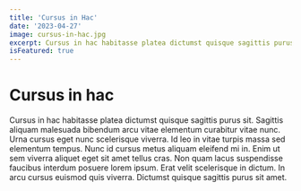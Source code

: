 ```yaml
---
title: 'Cursus in Hac'
date: '2023-04-27'
image: cursus-in-hac.jpg
excerpt: Cursus in hac habitasse platea dictumst quisque sagittis purus sit. Sagittis aliquam malesuada bibendum arcu vitae elementum curabitur vitae nunc.
isFeatured: true
---
```


# Cursus in hac

Cursus in hac habitasse platea dictumst quisque sagittis purus sit. Sagittis aliquam malesuada bibendum arcu vitae elementum curabitur vitae nunc. Urna cursus eget nunc scelerisque viverra. Id leo in vitae turpis massa sed elementum tempus. Nunc id cursus metus aliquam eleifend mi in. Enim ut sem viverra aliquet eget sit amet tellus cras. Non quam lacus suspendisse faucibus interdum posuere lorem ipsum. Erat velit scelerisque in dictum. In arcu cursus euismod quis viverra. Dictumst quisque sagittis purus sit amet.